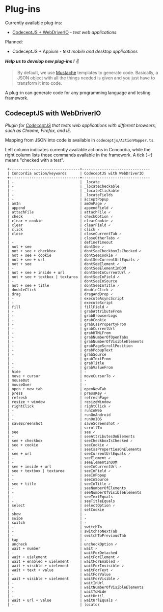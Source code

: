 # Plug-ins

Currently available plug-ins:

- [CodeceptJS + WebDriverIO](#CodeceptJS%20with%20WebDriverIO) - *test web applications*

Planned:
 - CodeceptJS + Appium - *test mobile and desktop applications*

***Help us to develop new plug-ins !*** ✌

> By default, we use [Mustache](https://github.com/janl/mustache.js) templates to generate code. Basically, a JSON object with all the things needed is given and you just have to transform it into code.

 A plug-in can generate code for any programming language and testing framework.

## CodeceptJS with WebDriverIO

*Plugin for [CodeceptJS](https://codecept.io) that tests web applications with different browsers, such as Chrome, Firefox, and IE.*

Mapping from JSON into code is available in `codeceptjs/ActionMapper.ts`.

Left column indicates currently available actions in Concordia, while the right column lists those commands available in the framework.  A tick (✓) means "checked with a test".

```
 +--------------------------------+-------------------------------
 | Concordia action/keywords      | CodeceptJS with WebDriverIO
 +--------------------------------+-------------------------------
 | -                              | _locate
 | -                              | _locateCheckable
 | -                              | _locateClickable
 | -                              | _locateFields
 | -                              | acceptPopup
 | amIn                           | amOnPage ✓
 | append                         | appendField ✓
 | attachFile                     | attachFile ✓
 | check                          | checkOption ✓
 | clear + cookie                 | clearCookie ✓
 | clear                          | clearField ✓
 | click                          | click ✓
 | close                          | closeCurrentTab ✓
 |                                | closeOtherTabs ✓
 | -                              | defineTimeout
 | not + see                      | dontSee ✓
 | not + see + checkbox           | dontSeeCheckboxIsChecked ✓
 | not + see + cookie             | dontSeeCookie ✓
 | not + see + url                | dontSeeCurrentUrlEquals ✓
 | not + see                      | dontSeeElement ✓
 | -                              | dontSeeElementInDOM
 | not + see + inside + url       | dontSeeInCurrentUrl ✓
 | not + see + textbox | textarea | dontSeeInField ✓
 | -                              | dontSeeInSource
 | not + see + title              | dontSeeInTitle ✓
 | doubleClick                    | doubleClick ✓
 | drag                           | dragAndDrop ✓
 | -                              | executeAsyncScript
 | -                              | executeScript
 | fill                           | fillField ✓
 | -                              | grabAttributeFrom
 | -                              | grabBrowserLogs
 | -                              | grabCookie
 | -                              | grabCssPropertyFrom
 | -                              | grabCurrentUrl
 | -                              | grabHTMLFrom
 | -                              | grabNumberOfOpenTabs
 | -                              | grabNumberOfVisibleElements
 | -                              | grabPageScrollPosition
 | -                              | grabPopupText
 | -                              | grabSource
 | -                              | grabTextFrom
 | -                              | grabTitle
 | -                              | grabValueFrom
 | hide                           | -
 | move + cursor                  | moveCursorTo ✓
 | mouseOut                       | -
 | mouseOver                      | -
 | open + new tab                 | openNewTab
 | press                          | pressKey ✓
 | refresh                        | refreshPage
 | resize + window                | resizeWindow
 | rightClick                     | rightClick ✓
 | -                              | runInWeb
 | -                              | runOnAndroid
 | -                              | runOnIOS
 | saveScreenshot                 | saveScreenshot ✓
 | -                              | scrollTo
 | see                            | see ✓
 | -                              | seeAttributesOnElements
 | see + checkbox                 | seeCheckboxIsChecked ✓
 | see + cookie                   | seeCookie ✓
 | -                              | seeCssPropertiesOnElements
 | see + url                      | seeCurrentUrlEquals ✓
 | -                              | seeElement ✓
 | -                              | seeElementInDOM
 | see + inside + url             | seeInCurrentUrl ✓
 | see + textbox | textarea       | seeInField ✓
 | -                              | seeInPopup
 | -                              | seeInSource
 | see + title                    | seeInTitle ✓
 | -                              | seeNumberOfElements
 | -                              | seeNumberOfVisibleElements
 | -                              | seeTextEquals
 | -                              | seeTitleEquals
 | select                         | selectOption ✓
 | -                              | setCookie
 | show                           | -
 | swipe                          | -
 | switch                         | -
 | -                              | switchTo
 | -                              | switchToNextTab
 | -                              | switchToPreviousTab
 | tap                            | -
 | uncheck                        | uncheckOption ✓
 | wait + number                  | wait ✓
 | -                              | waitForDetached
 | wait + uielement               | waitForElement ✓
 | wait + enabled + uielement     | waitForEnabled ✓
 | wait + visible + uielement     | waitForInvisible ✓
 | wait + text + value            | waitForText ✓
 | -                              | waitForValue
 | wait + visible + uielement     | waitForVisible ✓
 | -                              | waitInUrl
 | -                              | waitNumberOfVisibleElements
 | -                              | waitToHide
 | -                              | waitUntil
 | wait + url + value             | waitUrlEquals ✓
 | -                              | locator
```